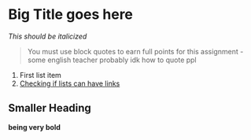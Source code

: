 # Big Title goes here

*This should be italicized*

> You must use block quotes to earn full points for this assignment - some english teacher probably idk how to quote ppl

1. First list item
2. [Checking if lists can have links](https://www.google.com/url?sa=t&rct=j&q=&esrc=s&source=web&cd=&cad=rja&uact=8&ved=2ahUKEwipuMH7wsD8AhVVL0QIHVu4Ak8QwqsBegQIDhAB&url=https%3A%2F%2Fwww.youtube.com%2Fwatch%3Fv%3DdQw4w9WgXcQ&usg=AOvVaw0aHtehaphMhOCAkCydRLZU)

## Smaller Heading
**being very bold**
